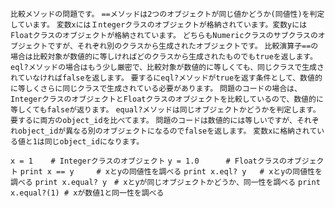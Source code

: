 `比較メソッドの問題です。`
`==メソッドは2つのオブジェクトが同じ値かどうか(同値性)を判定しています。`
`変数xにはＩntegerクラスのオブジェクトが格納されています。変数yにはFloatクラスのオブジェクトが格納されています。`
`どちらもNumericクラスのサブクラスのオブジェクトですが、それぞれ別のクラスから生成されたオブジェクトです。`
`比較演算子==の場合は比較対象が数値的に等しければどのクラスから生成されたものでもtrueを返します。`
`eql?メソッドの場合はもう少し厳密で、比較対象が数値的に等しくても、同じクラスで生成されていなければfalseを返します。`
`要するにeql?メソッドがtrueを返す条件として、数値的に等しくさらに同じクラスで生成されている必要があります。`
`問題のコードの場合は、IntegerクラスのオブジェクトとFloatクラスのオブジェクトを比較しているので、数値的に等しくてもfalseが返ります。`
`equal?メソッドは同じオブジェクトかどうかを判定します。要するに両方のobject_idを比べてます。`
`問題のコードは数値的には等しいですが、それぞれobject_idが異なる別のオブジェクトになるのでfalseを返します。`
`変数xに格納されている値と1は同じobject_idになります。`

`x = 1	  # Integerクラスのオブジェクト`
`y = 1.0	  # Floatクラスのオブジェクト`
`print x == y	  # xとyの同値性を調べる`
`print x.eql? y	  # xとyの同値性を調べる`
`print x.equal? y　# xとyが同じオブジェクトかどうか、同一性を調べる`
`print x.equal?(1) # xが数値1と同一性を調べる`
